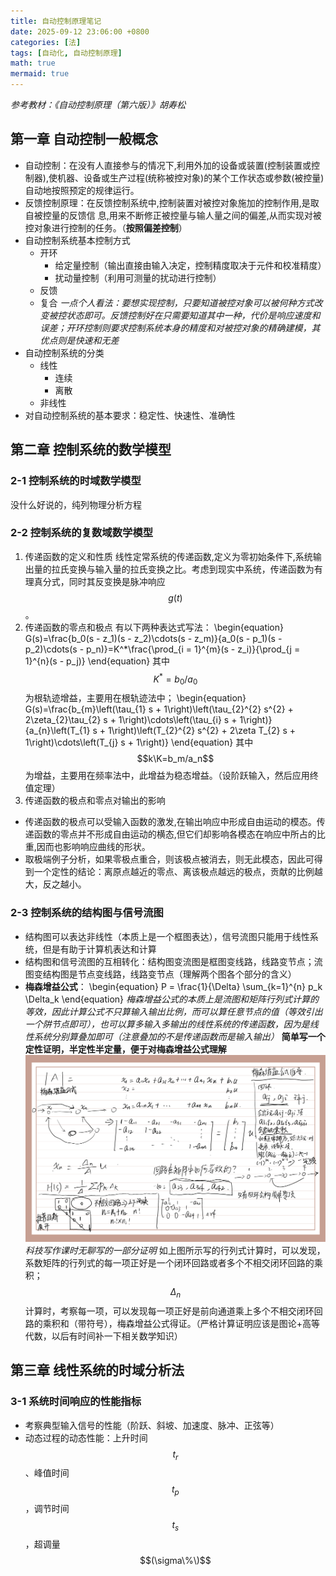 ```yaml
---
title: 自动控制原理笔记
date: 2025-09-12 23:06:00 +0800
categories: [法]
tags: [自动化, 自动控制原理]
math: true
mermaid: true
---
```


*参考教材：《自动控制原理（第六版）》胡寿松*

## 第一章 自动控制一般概念
- 自动控制：在没有人直接参与的情况下,利用外加的设备或装置(控制装置或控制器),使机器、设备或生产过程(统称被控对象)的某个工作状态或参数(被控量)自动地按照预定的规律运行。
- 反馈控制原理：在反馈控制系统中,控制装置对被控对象施加的控制作用,是取自被控量的反馈信 息,用来不断修正被控量与输人量之间的偏差,从而实现对被控对象进行控制的任务。（**按照偏差控制**）
- 自动控制系统基本控制方式
  - 开环
    - 给定量控制（输出直接由输入决定，控制精度取决于元件和校准精度）
    - 扰动量控制（利用可测量的扰动进行控制）
  - 反馈
  - 复合
  *一点个人看法：要想实现控制，只要知道被控对象可以被何种方式改变被控状态即可。反馈控制好在只需要知道其中一种，代价是响应速度和误差；开环控制则要求控制系统本身的精度和对被控对象的精确建模，其优点则是快速和无差*
- 自动控制系统的分类
  - 线性
    - 连续
    - 离散
  - 非线性
- 对自动控制系统的基本要求：稳定性、快速性、准确性

## 第二章 控制系统的数学模型
### 2-1 控制系统的时域数学模型
没什么好说的，纯列物理分析方程
### 2-2 控制系统的复数域数学模型
1. 传递函数的定义和性质
  线性定常系统的传递函数,定义为零初始条件下,系统输出量的拉氏变换与输入量的拉氏变换之比。考虑到现实中系统，传递函数为有理真分式，同时其反变换是脉冲响应$$g(t)$$。
2. 传递函数的零点和极点
  有以下两种表达式写法：
  \begin{equation}
  G(s)=\frac{b_0(s - z_1)(s - z_2)\cdots(s - z_m)}{a_0(s - p_1)(s - p_2)\cdots(s - p_n)}=K^*\frac{\prod_{i = 1}^{m}(s - z_i)}{\prod_{j = 1}^{n}(s - p_j)}
  \end{equation}
  其中$$K^*=b_0/a_0$$为根轨迹增益，主要用在根轨迹法中；
  \begin{equation}
  G(s)=\frac{b_{m}\left(\tau_{1} s + 1\right)\left(\tau_{2}^{2} s^{2} + 2\zeta_{2}\tau_{2} s + 1\right)\cdots\left(\tau_{i} s + 1\right)}{a_{n}\left(T_{1} s + 1\right)\left(T_{2}^{2} s^{2} + 2\zeta T_{2} s + 1\right)\cdots\left(T_{j} s + 1\right)}
  \end{equation}
  其中$$k\K=b_m/a_n$$为增益，主要用在频率法中，此增益为稳态增益。（设阶跃输入，然后应用终值定理）
3. 传递函数的极点和零点对输出的影响
  - 传递函数的极点可以受输入函数的激发,在输出响应中形成自由运动的模态。传递函数的零点并不形成自由运动的横态,但它们却影响各模态在响应中所占的比重,因而也影响响应曲线的形状。
  - 取极端例子分析，如果零极点重合，则该极点被消去，则无此模态，因此可得到一个定性的结论：离原点越近的零点、离该极点越远的极点，贡献的比例越大，反之越小。

### 2-3 控制系统的结构图与信号流图
- 结构图可以表达非线性（本质上是一个框图表达），信号流图只能用于线性系统，但是有助于计算机表达和计算
- 结构图和信号流图的互相转化：结构图变流图是框图变线路，线路变节点；流图变结构图是节点变线路，线路变节点（理解两个图各个部分的含义）
- **梅森增益公式**：
  \begin{equation}
  P = \frac{1}{\Delta} \sum_{k=1}^{n} p_k \Delta_k 
  \end{equation}
  *梅森增益公式的本质上是流图和矩阵行列式计算的等效，因此计算公式不只算输入输出比例，而可以算任意节点的值（等效引出一个阱节点即可），也可以算多输入多输出的线性系统的传递函数，因为是线性系统分别算叠加即可（注意叠加的不是传递函数而是输入输出）*
  **简单写一个定性证明，半定性半定量，便于对梅森增益公式理解**
  ![](/图片/梅森增益公式简单证明.png)
  _科技写作课时无聊写的一部分证明_
  如上图所示写的行列式计算时，可以发现，系数矩阵的行列式的每一项正好是一个闭环回路或者多个不相交闭环回路的乘积；$$\Delta_n$$计算时，考察每一项，可以发现每一项正好是前向通道乘上多个不相交闭环回路的乘积和（带符号），梅森增益公式得证。（严格计算证明应该是图论+高等代数，以后有时间补一下相关数学知识）

## 第三章 线性系统的时域分析法
### 3-1 系统时间响应的性能指标
- 考察典型输入信号的性能（阶跃、斜坡、加速度、脉冲、正弦等）
- 动态过程的动态性能：上升时间$$t_r$$、峰值时间$$t_p$$，调节时间$$t_s$$，超调量$$(\sigma\%\)$$